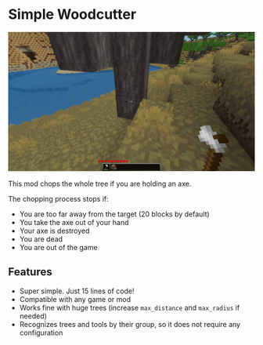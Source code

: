 # Simple Woodcutter

![screenshot](screenshot.gif)

This mod chops the whole tree if you are holding an axe.

The chopping process stops if:

- You are too far away from the target (20 blocks by default)
- You take the axe out of your hand
- Your axe is destroyed
- You are dead
- You are out of the game

## Features

- Super simple. Just 15 lines of code!
- Compatible with any game or mod
- Works fine with huge trees (increase `max_distance` and `max_radius` if
  needed)
- Recognizes trees and tools by their group, so it does not require any
  configuration
